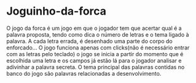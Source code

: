 # Joguinho-da-forca
O jogo da forca é um jogo em que o jogador tem que acertar qual é a palavra proposta, tendo como dica o número de letras e o tema ligado à palavra. A cada letra errada, é desenhado uma parte do corpo do enforcado... O jogo funciona apenas com clicks(não é necessário entrar com as letras pelo teclado) o jogo se inicia a partir do momento que é escolhida uma letra e os campos já estão lá para o jogador analisar e adivinhar a palavra secreta. O tema principal das palavras contidas no banco do jogo são palavras relacionadas a desenvolvimento. 
